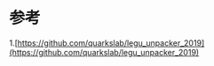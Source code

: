 # 参考
1.[https://github.com/quarkslab/legu_unpacker_2019](https://github.com/quarkslab/legu_unpacker_2019)
